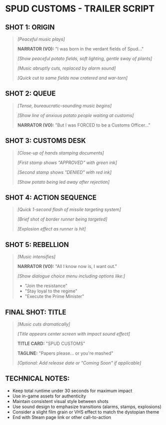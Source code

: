 # SPUD CUSTOMS - TRAILER SCRIPT

## SHOT 1: ORIGIN
> *[Peaceful music plays]*
> 
> **NARRATOR (VO):** "I was born in the verdant fields of Spud..."
> 
> *[Show peaceful potato fields, soft lighting, gentle sway of plants]*
> 
> *[Music abruptly cuts, replaced by alarm sound]*
> 
> *[Quick cut to same fields now cratered and war-torn]*

## SHOT 2: QUEUE
> *[Tense, bureaucratic-sounding music begins]*
> 
> *[Show line of anxious potato people waiting at customs]*
> 
> **NARRATOR (VO):** "But I was FORCED to be a Customs Officer..."

## SHOT 3: CUSTOMS DESK
> *[Close-up of hands stamping documents]*
> 
> *[First stamp shows "APPROVED" with green ink]*
> 
> *[Second stamp shows "DENIED" with red ink]*
> 
> *[Show potato being led away after rejection]*

## SHOT 4: ACTION SEQUENCE
> *[Quick 1-second flash of missile targeting system]*
> 
> *[Brief shot of border runner being targeted]*
> 
> *[Explosion effect as runner is hit]*

## SHOT 5: REBELLION
> *[Music intensifies]*
> 
> **NARRATOR (VO):** "All I know now is, I want out."
> 
> *[Show dialogue choice menu including options like:]*
>   - "Join the resistance"
>   - "Stay loyal to the regime"
>   - "Execute the Prime Minister"

## FINAL SHOT: TITLE
> *[Music cuts dramatically]*
> 
> *[Title appears center screen with impact sound effect]*
> 
> **TITLE CARD:** "SPUD CUSTOMS"
> 
> **TAGLINE:** "Papers please... or you're mashed"
> 
> *[Optional: Add release date or "Coming Soon" if applicable]*

## TECHNICAL NOTES:
- Keep total runtime under 30 seconds for maximum impact
- Use in-game assets for authenticity
- Maintain consistent visual style between shots
- Use sound design to emphasize transitions (alarms, stamps, explosions)
- Consider a slight film grain or VHS effect to match the dystopian theme
- End with Steam page link or other call-to-action

